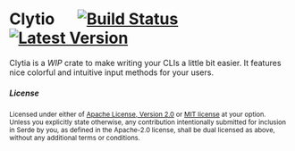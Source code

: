 # Clytio &emsp; [![Build Status]][circleci] [![Latest Version]][crates.io]

[Build Status]: https://img.shields.io/circleci/build/github/makepress/clytia
[Latest Version]: https://img.shields.io/crates/v/serde.svg
[crates.io]: https://crates.io/crates/clytia
[circleci]: https://app.circleci.com/pipelines/github/makepress/clytia

Clytia is a *WIP* crate to make writing your CLIs a little bit easier. It features nice colorful and intuitive
input methods for your users.

##### License

<sup>
Licensed under either of <a href="LICENSE-APACHE">Apache License, Version
2.0</a> or <a href="LICENSE-MIT">MIT license</a> at your option.
</sup>

<br>

<sub>
Unless you explicitly state otherwise, any contribution intentionally submitted
for inclusion in Serde by you, as defined in the Apache-2.0 license, shall be
dual licensed as above, without any additional terms or conditions.
</sub>